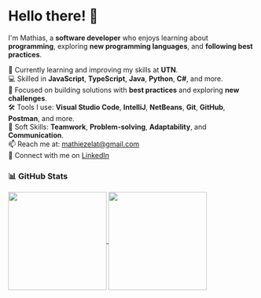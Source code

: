 # Hello there! 👋

I'm Mathias, a **software developer** who enjoys learning about **programming**, exploring **new programming languages**, and **following best practices**.

🌱 Currently learning and improving my skills at **UTN**. <br>
💻 Skilled in **JavaScript**, **TypeScript**, **Java**, **Python**, **C#**, and more. <br>
🎯 Focused on building solutions with **best practices** and exploring **new challenges**. <br>
🛠️ Tools I use: **Visual Studio Code**, **IntelliJ**, **NetBeans**, **Git**, **GitHub**, **Postman**, and more. <br>
🤝 Soft Skills: **Teamwork**, **Problem-solving**, **Adaptability**, and **Communication**. <br>
📫 Reach me at: [mathiezelat@gmail.com](mailto:mathiezelat@gmail.com) <br>
🔗 Connect with me on [LinkedIn](https://www.linkedin.com/in/mathxlat) <br>

### 📊 GitHub Stats

<a href="https://github.com/anuraghazra/github-readme-stats">
  <img height=200 align="center" src="https://github-readme-stats.vercel.app/api?username=mathxlat&show_icons=true&hide_title=true&rank_icon=github&include_all_commits=true&count_private=true&hide_border=true&theme=transparent&disable_animations=true" />
</a>
<a href="https://github.com/anuraghazra/convoychat">
  <img height=200 align="center" src="https://github-readme-stats.vercel.app/api/top-langs?username=mathxlat&layout=compact&langs_count=10&hide_title=true&card_width=320&hide_progress=true&hide_border=true&theme=transparent&disable_animations=true" />
</a>
